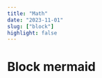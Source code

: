 ```yaml
---
title: "Math"
date: "2023-11-01"
slug: ["block"]
highlight: false
---
```


# Block mermaid

<pre className="mermaid">

</pre>
